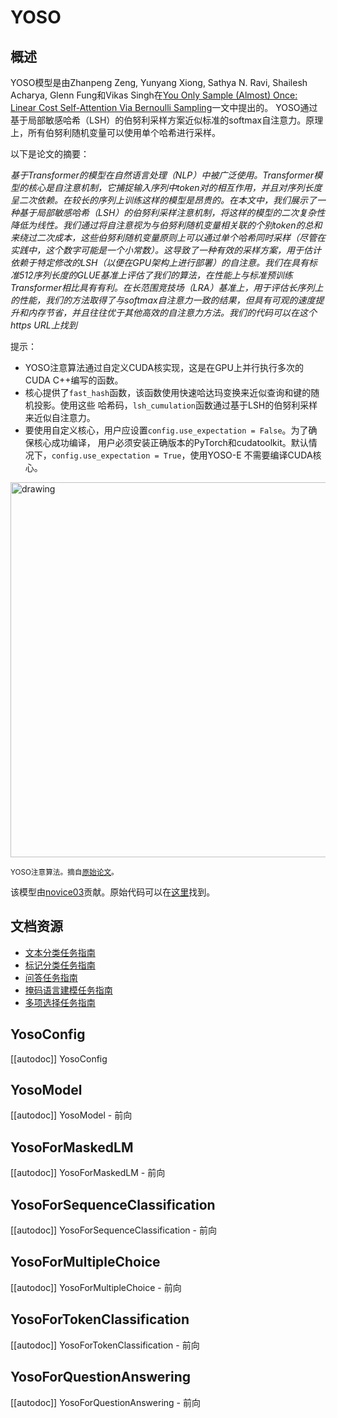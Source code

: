 <!--版权2022 HuggingFace团队。保留所有权利。

根据Apache许可证第2.0版（“许可证”）获得许可;除非符合许可证，否则不得使用此文件
许可证的复制可在获得许可证时获得

Http://www.apache.org/licenses/LICENSE-2.0

除非适用法律要求或书面同意，否则依据许可证分发的软件是分发的
“基础上，没有任何形式的明示或暗示的保证或条件。有关许可的详细信息，参见
特定语言中的特定说明。

⚠️请注意，此文件是Markdown格式，但包含我们的文档生成器（类似于MDX）的特定语法，可能无法在
你的Markdown查看器中正确呈现。

-->

# YOSO

## 概述

YOSO模型是由Zhanpeng Zeng, Yunyang Xiong, Sathya N. Ravi, Shailesh Acharya, Glenn Fung和Vikas Singh在[You Only Sample (Almost) Once: Linear Cost Self-Attention Via Bernoulli Sampling](https://arxiv.org/abs/2111.09714)一文中提出的。
YOSO通过基于局部敏感哈希（LSH）的伯努利采样方案近似标准的softmax自注意力。原理上，所有伯努利随机变量可以使用单个哈希进行采样。

以下是论文的摘要：

*基于Transformer的模型在自然语言处理（NLP）中被广泛使用。Transformer模型的核心是自注意机制，它捕捉输入序列中token对的相互作用，并且对序列长度呈二次依赖。在较长的序列上训练这样的模型是昂贵的。在本文中，我们展示了一种基于局部敏感哈希（LSH）的伯努利采样注意机制，将这样的模型的二次复杂性降低为线性。我们通过将自注意视为与伯努利随机变量相关联的个别token的总和来绕过二次成本，这些伯努利随机变量原则上可以通过单个哈希同时采样（尽管在实践中，这个数字可能是一个小常数）。这导致了一种有效的采样方案，用于估计依赖于特定修改的LSH（以便在GPU架构上进行部署）的自注意。我们在具有标准512序列长度的GLUE基准上评估了我们的算法，在性能上与标准预训练Transformer相比具有有利。在长范围竞技场（LRA）基准上，用于评估长序列上的性能，我们的方法取得了与softmax自注意力一致的结果，但具有可观的速度提升和内存节省，并且往往优于其他高效的自注意力方法。我们的代码可以在这个https URL上找到*

提示：

- YOSO注意算法通过自定义CUDA核实现，这是在GPU上并行执行多次的CUDA C++编写的函数。
- 核心提供了`fast_hash`函数，该函数使用快速哈达玛变换来近似查询和键的随机投影。使用这些
哈希码，`lsh_cumulation`函数通过基于LSH的伯努利采样来近似自注意力。
- 要使用自定义核心，用户应设置`config.use_expectation = False`。为了确保核心成功编译，
用户必须安装正确版本的PyTorch和cudatoolkit。默认情况下，`config.use_expectation = True`，使用YOSO-E
不需要编译CUDA核心。

<img src="https://huggingface.co/datasets/huggingface/documentation-images/resolve/main/yoso_architecture.jpg"
alt="drawing" width="600"/> 

<small> YOSO注意算法。摘自<a href="https://arxiv.org/abs/2111.09714">原始论文</a>。</small>

该模型由[novice03](https://huggingface.co/novice03)贡献。原始代码可以在[这里](https://github.com/mlpen/YOSO)找到。

## 文档资源

- [文本分类任务指南](../tasks/sequence_classification)
- [标记分类任务指南](../tasks/token_classification)
- [问答任务指南](../tasks/question_answering)
- [掩码语言建模任务指南](../tasks/masked_language_modeling)
- [多项选择任务指南](../tasks/multiple_choice)

## YosoConfig

[[autodoc]] YosoConfig


## YosoModel

[[autodoc]] YosoModel
    - 前向


## YosoForMaskedLM

[[autodoc]] YosoForMaskedLM
    - 前向


## YosoForSequenceClassification

[[autodoc]] YosoForSequenceClassification
    - 前向

## YosoForMultipleChoice

[[autodoc]] YosoForMultipleChoice
    - 前向


## YosoForTokenClassification

[[autodoc]] YosoForTokenClassification
    - 前向


## YosoForQuestionAnswering

[[autodoc]] YosoForQuestionAnswering
    - 前向